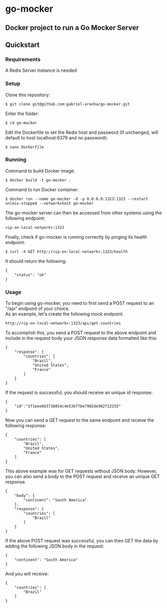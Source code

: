 # go-mocker

## Docker project to run a Go Mocker Server

## Quickstart

### Requirements
A Redis Server instance is needed

### Setup
Clone this repository:
```
$ git clone git@github.com:gabriel-aranha/go-mocker.git
```
Enter the folder:
```
$ cd go-mocker
```
Edit the Dockerfile to set the Redis host and password (If unchanged, will default to  host localhost:6379 and no password):
```
$ nano Dockerfile
```

### Running
Command to build Docker image:
```
$ docker build -t go-mocker .
```
Command to run Docker container:
```
$ docker run --name go-mocker -d -p 0.0.0.0:1323:1323 --restart unless-stopped --network=host go-mocker
```
The go-mocker server can then be accessed from other systems using the following endpoint:
```
<ip-on-local-network>:1323
```

Finally, check if go-mocker is running correctly by pinging its health endpoint:
```
$ curl -X GET http://<ip-on-local-network>:1323/health
```
It should return the following:
```
{
    "status": "ok"
}
```

### Usage
To begin using go-mocker, you need to first send a POST request to an "/api" endpoint of your choice.  
As an example, let's create the following mock endpoint:
```
http://<ip-on-local-network>:1323/api/get-countries
```
To accomplish this, you send a POST request to the above endpoint and include in the request body your JSON response data formatted like this:
```
{
    "response": {
        "countries": [
            "Brazil",
            "United States",
            "France"
        ]
    }
}
```
If the request is successful, you should receive an unique id response:
```
{
    "id":"1f1eee663738854c4e53bf7be7902de982f22255"
}
```
Now you can send a GET request to the same endpoint and receive the following response:
```
{
    "countries": [
        "Brazil",
        "United States",
        "France"
    ]
}
```

This above example was for GET requests without JSON body. However, you can also send a body to the POST request and receive an unique GET response.
```
{
    "body": {
        "continent": "South America"
    },
    "response": {
        "countries": [
            "Brazil"
        ]
    }
}
```

If the above POST request was successful, you can then GET the data by adding the following JSON body in the request:
```
{
    "continent": "South America"
}
```
And you will receive:
```
{
    "countries": [
        "Brazil"
    ]
}
```